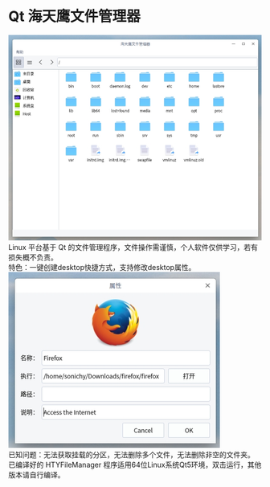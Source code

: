 # Qt 海天鹰文件管理器
![alt](preview.jpg)  
Linux 平台基于 Qt 的文件管理程序，文件操作需谨慎，个人软件仅供学习，若有损失概不负责。  
特色：一键创建desktop快捷方式，支持修改desktop属性。  
![alt](desktop_property.jpg)  
已知问题：无法获取挂载的分区，无法删除多个文件，无法删除非空的文件夹。  
已编译好的 HTYFileManager 程序适用64位Linux系统Qt5环境，双击运行，其他版本请自行编译。
